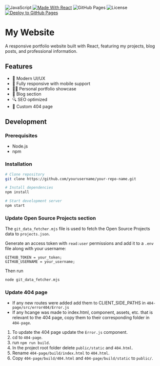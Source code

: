 ![JavaScript](https://img.shields.io/badge/-JavaScript-F7DF1E?style=for-the-badge&logo=javascript&logoColor=black)
[![Made With React](https://img.shields.io/badge/React-20232A?style=for-the-badge&logo=react&logoColor=61DAFB)](https://react.dev/)
![GitHub Pages](https://img.shields.io/badge/GitHub%20Pages-222222?style=for-the-badge&logo=github&logoColor=white)
![License](https://img.shields.io/:license-mit-blue.svg?style=for-the-badge)
[![Deploy to GitHub Pages](https://github.com/TupleType/greenholts.com/actions/workflows/deploy.yml/badge.svg)](https://github.com/TupleType/greenholts.com/actions/workflows/deploy.yml)

# My Website

A responsive portfolio website built with React, featuring my projects, blog posts, and professional information.

## Features

- 🎨 Modern UI/UX
- 📱 Fully responsive with mobile support
- 👨‍💻 Personal portfolio showcase
- 📝 Blog section
- 🔍 SEO optimized
- 🔀 Custom 404 page

## Development

### Prerequisites

- Node.js
- npm

### Installation

```bash
# Clone repository
git clone https://github.com/yourusername/your-repo-name.git

# Install dependencies
npm install

# Start development server
npm start
```

### Update Open Source Projects section

The `git_data_fetcher.mjs` file is used to fetch the Open Source Projects data to `projects.json`.

Generate an access token with `read:user` permissions and add it to a `.env` file along with your username:

```
GITHUB_TOKEN = your_token;
GITHUB_USERNAME = your_username;
```

Then run

```bash
node git_data_fetcher.mjs
```

### Update 404 page

- If any new routes were added add them to CLIENT_SIDE_PATHS in `404-page/src/error404/Error.js`
- If any hcange was made to index.html, component, assets, etc. that is relevant to the 404 page, copy them to their corresponding folder in `404-page`.

1. To update the 404 page update the `Error.js` component.
2. cd to `404-page`.
3. run `npm run build`.
4. In the project root folder delete `public/static` and `404.html`.
5. Rename `404-page/build/index.html` to `404.html`.
6. Copy `404-page/build/404.html` and `404-page/build/static` to `public/`.
